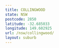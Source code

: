 ```yaml
---
title: COLLINGWOOD
state: NSW
postcode: 2850
latitude: -32.685033
longitude: 149.602925
url: /nsw/collingwood/
layout: suburb
---
```

